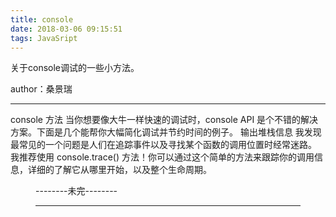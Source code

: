 ```yaml
---
title: console
date: 2018-03-06 09:15:51
tags: JavaSript
---
```


关于console调试的一些小方法。

author：桑景瑞
<!-- more -->
---
console 方法
当你想要像大牛一样快速的调试时，console API 是个不错的解决方案。下面是几个能帮你大幅简化调试并节约时间的例子。
输出堆栈信息
我发现最常见的一个问题是人们在追踪事件以及寻找某个函数的调用位置时经常迷路。
我推荐使用 console.trace() 方法！你可以通过这个简单的方法来跟踪你的调用信息，详细的了解它从哪里开始，以及整个生命周期。
<figure name="7856" id="7856"> <canvas width="75" height="47"></canvas> 

--------未完--------

---
